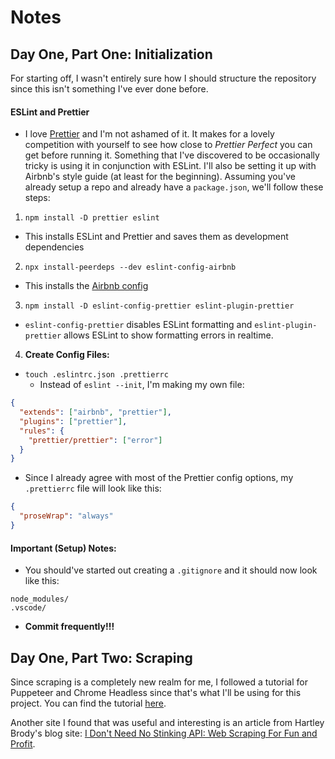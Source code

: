 # Notes

## Day One, Part One: Initialization

For starting off, I wasn't entirely sure how I should structure the repository
since this isn't something I've ever done before.

#### ESLint and Prettier

- I love [Prettier](https://prettier.io/) and I'm not ashamed of it. It makes
  for a lovely competition with yourself to see how close to _Prettier Perfect_
  you can get before running it. Something that I've discovered to be
  occasionally tricky is using it in conjunction with ESLint. I'll also be
  setting it up with Airbnb's style guide (at least for the beginning). Assuming
  you've already setup a repo and already have a `package.json`, we'll follow
  these steps:

1. `npm install -D prettier eslint`

- This installs ESLint and Prettier and saves them as development dependencies

2. `npx install-peerdeps --dev eslint-config-airbnb`

- This installs the
  [Airbnb config](https://github.com/airbnb/javascript/tree/master/packages/eslint-config-airbnb)

3. `npm install -D eslint-config-prettier eslint-plugin-prettier`

- `eslint-config-prettier` disables ESLint formatting and
  `eslint-plugin-prettier` allows ESLint to show formatting errors in realtime.

4. **Create Config Files:**

- `touch .eslintrc.json .prettierrc`
  - Instead of `eslint --init`, I'm making my own file:

```json
{
  "extends": ["airbnb", "prettier"],
  "plugins": ["prettier"],
  "rules": {
    "prettier/prettier": ["error"]
  }
}
```

- Since I already agree with most of the Prettier config options, my
  `.prettierrc` file will look like this:

```json
{
  "proseWrap": "always"
}
```

#### Important (Setup) Notes:

- You should've started out creating a `.gitignore` and it should now look like
  this:

```
node_modules/
.vscode/
```

- **Commit frequently!!!**

## Day One, Part Two: Scraping

Since scraping is a completely new realm for me, I followed a tutorial for
Puppeteer and Chrome Headless since that's what I'll be using for this project.
You can find the tutorial [here](https://github.com/emadehsan/thal).

Another site I found that was useful and interesting is an article from Hartley
Brody's blog site:
[I Don't Need No Stinking API: Web Scraping For Fun and Profit](https://blog.hartleybrody.com/web-scraping/).

